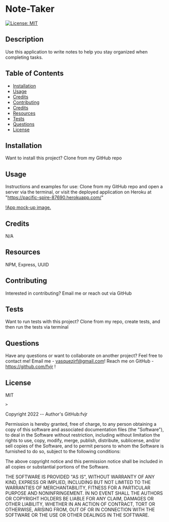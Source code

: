 # Note-Taker  
[![License: MIT](https://img.shields.io/badge/License-MIT-yellow.svg)](https://opensource.org/licenses/MIT)
## Description
Use this application to write notes to help you stay organized when completing tasks. 

## Table of Contents
- [Installation](#installation)
- [Usage](#usage)
- [Credits](#credits)
- [Contributing](#contributing)
- [Credits](#credits)
- [Resources](#resources)
- [Tests](#tests)
- [Questions](#questions)
- [License](#license)

## Installation
Want to install this project?
Clone from my GitHub repo 

## Usage
Instructions and examples for use:
Clone from my GitHub repo and open a server via the terminal, or visit the deployed application on Heroku at "https://pacific-spire-87690.herokuapp.com/"

[!App mock-up image.](./Assets/screenshot.png)

## Credits
N/A

## Resources
NPM, Express, UUID

## Contributing
Interested in contributing?
Email me or reach out via GitHub

## Tests
Want to run tests with this project?
 Clone from my repo, create tests, and then run the tests via terminal

## Questions 
Have any questions or want to collaborate on another project? 
Feel free to contact me!
Email me - vasquezjrf@gmail.com!
Reach me on GitHub - https://github.com/fvjr !

## License
MIT


    >
Copyright 2022 -- Author's GitHub:fvjr 

Permission is hereby granted, free of charge, to any person obtaining a copy of this software and associated documentation files (the "Software"), to deal in the Software without restriction, including without limitation the rights to use, copy, modify, merge, publish, distribute, sublicense, and/or sell copies of the Software, and to permit persons to whom the Software is furnished to do so, subject to the following conditions:

The above copyright notice and this permission notice shall be included in all copies or substantial portions of the Software.

THE SOFTWARE IS PROVIDED "AS IS", WITHOUT WARRANTY OF ANY KIND, EXPRESS OR IMPLIED, INCLUDING BUT NOT LIMITED TO THE WARRANTIES OF MERCHANTABILITY, FITNESS FOR A PARTICULAR PURPOSE AND NONINFRINGEMENT. IN NO EVENT SHALL THE AUTHORS OR COPYRIGHT HOLDERS BE LIABLE FOR ANY CLAIM, DAMAGES OR OTHER LIABILITY, WHETHER IN AN ACTION OF CONTRACT, TORT OR OTHERWISE, ARISING FROM, OUT OF OR IN CONNECTION WITH THE SOFTWARE OR THE USE OR OTHER DEALINGS IN THE SOFTWARE.
 